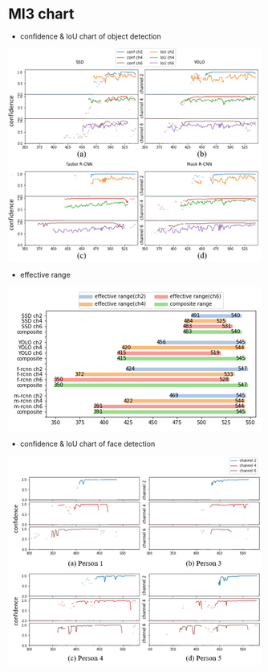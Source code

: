 # MI3 chart

* confidence & IoU chart of object detection
<img src="img/conf_iou_trend.png">

* effective range
<img src="img/effective_range.png">

* confidence & IoU chart of face detection
<img src="img/responsible_area_face_old.png">